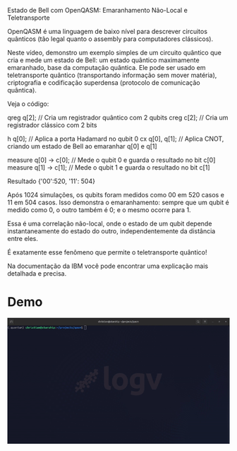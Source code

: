 Estado de Bell com OpenQASM: Emaranhamento Não-Local e Teletransporte
 
OpenQASM é uma linguagem de baixo nível para descrever circuitos quânticos (tão legal quanto o assembly para computadores clássicos).

Neste vídeo, demonstro um exemplo simples de um circuito quântico que cria e mede um estado de Bell: um estado quântico maximamente emaranhado, base da computação quântica. Ele pode ser usado em teletransporte quântico (transportando informação sem mover matéria), criptografia e codificação superdensa (protocolo de comunicação quântica). 

Veja o código:

qreg q[2]; // Cria um registrador quântico com 2 qubits
creg c[2];  // Cria um registrador clássico com 2 bits

h q[0]; // Aplica a porta Hadamard no qubit 0
cx q[0], q[1]; // Aplica CNOT, criando um estado de Bell ao emaranhar q[0] e q[1]

measure q[0] -> c[0]; // Mede o qubit 0 e guarda o resultado no bit c[0]
measure q[1] -> c[1]; // Mede o qubit 1 e guarda o resultado no bit c[1]

Resultado {'00':520, '11': 504} 

Após 1024 simulações, os qubits foram medidos como 00 em 520 casos e 11 em 504 casos. Isso demonstra o emaranhamento: sempre que um qubit é medido como 0, o outro também é 0; e o mesmo ocorre para 1.

Essa é uma correlação não-local, onde o estado de um qubit depende instantaneamente do estado do outro, independentemente da distância entre eles.

É exatamente esse fenômeno que permite o teletransporte quântico!

Na documentação da IBM você pode encontrar uma explicação mais detalhada e precisa.

# Demo
![](https://github.com/christianrss/qasm/blob/main/bell_state/demo.gif)

